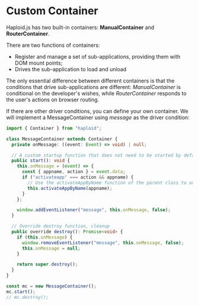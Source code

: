 # Custom Container

Haploid.js has two built-in containers: **ManualContainer** and **RouterContainer**.

There are two functions of containers:

- Register and manage a set of sub-applications, providing them with DOM mount points;
- Drives the sub-application to load and unload

The only essential difference between different containers is that the conditions that drive sub-applications are different: _ManualContainer_ is conditional on the developer's wishes, while _RouterContainer_ responds to the user's actions on browser routing.

If there are other driver conditions, you can define your own container. We will implement a MessageContainer using _message_ as the driver condition:

```ts
import { Container } from "haploid";

class MessageContainer extends Container {
  private onMessage: ((event: Event) => void) | null;

  // A custom startup function that does not need to be started by default
  public start(): void {
    this.onMessage = (event) => {
      const { appname, action } = event.data;
      if ("activateapp" === action && appname) {
        // Use the activateAppByName function of the parent class to activate a specific sub-application
        this.activateAppByName(appname);
      }
    };

    window.addEventListener("message", this.onMessage, false);
  }

  // Override destroy function, cleanup
  public override destroy(): Promise<void> {
    if (this.onMessage) {
      window.removeEventListener("message", this.onMessage, false);
      this.onMessage = null;
    }

    return super.destroy();
  }
}

const mc = new MessageContainer();
mc.start();
// mc.destroy();
```
